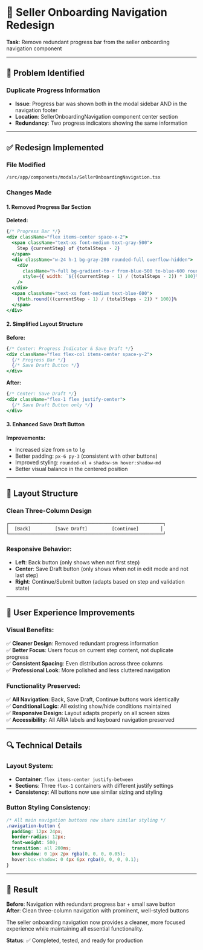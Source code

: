 # 🎨 Seller Onboarding Navigation Redesign

**Task**: Remove redundant progress bar from the seller onboarding navigation component

---

## 🐛 **Problem Identified**

### **Duplicate Progress Information**
- **Issue**: Progress bar was shown both in the modal sidebar AND in the navigation footer
- **Location**: SellerOnboardingNavigation component center section  
- **Redundancy**: Two progress indicators showing the same information

---

## ✅ **Redesign Implemented**

### **File Modified**
`/src/app/components/modals/SellerOnboardingNavigation.tsx`

### **Changes Made**

#### **1. Removed Progress Bar Section**
**Deleted:**
```jsx
{/* Progress Bar */}
<div className="flex items-center space-x-2">
  <span className="text-xs font-medium text-gray-500">
    Step {currentStep} of {totalSteps - 2}
  </span>
  <div className="w-24 h-1 bg-gray-200 rounded-full overflow-hidden">
    <div 
      className="h-full bg-gradient-to-r from-blue-500 to-blue-600 rounded-full transition-all duration-500 ease-out"
      style={{ width: `${((currentStep - 1) / (totalSteps - 2)) * 100}%` }}
    />
  </div>
  <span className="text-xs font-medium text-blue-600">
    {Math.round(((currentStep - 1) / (totalSteps - 2)) * 100)}%
  </span>
</div>
```

#### **2. Simplified Layout Structure**
**Before:**
```jsx
{/* Center: Progress Indicator & Save Draft */}
<div className="flex flex-col items-center space-y-2">
  {/* Progress Bar */}
  {/* Save Draft Button */}
</div>
```

**After:**
```jsx
{/* Center: Save Draft */}
<div className="flex-1 flex justify-center">
  {/* Save Draft Button only */}
</div>
```

#### **3. Enhanced Save Draft Button**
**Improvements:**
- Increased size from `sm` to `lg` 
- Better padding: `px-6 py-3` (consistent with other buttons)
- Improved styling: `rounded-xl` + `shadow-sm hover:shadow-md`
- Better visual balance in the centered position

---

## 🎯 **Layout Structure**

### **Clean Three-Column Design**
```
┌─────────────────────────────────────────────────────────┐
│  [Back]         [Save Draft]         [Continue]        │
└─────────────────────────────────────────────────────────┘
```

### **Responsive Behavior:**
- **Left**: Back button (only shows when not first step)
- **Center**: Save Draft button (only shows when not in edit mode and not last step)
- **Right**: Continue/Submit button (adapts based on step and validation state)

---

## 📱 **User Experience Improvements**

### **Visual Benefits:**
✅ **Cleaner Design**: Removed redundant progress information  
✅ **Better Focus**: Users focus on current step content, not duplicate progress  
✅ **Consistent Spacing**: Even distribution across three columns  
✅ **Professional Look**: More polished and less cluttered navigation  

### **Functionality Preserved:**
✅ **All Navigation**: Back, Save Draft, Continue buttons work identically  
✅ **Conditional Logic**: All existing show/hide conditions maintained  
✅ **Responsive Design**: Layout adapts properly on all screen sizes  
✅ **Accessibility**: All ARIA labels and keyboard navigation preserved  

---

## 🔍 **Technical Details**

### **Layout System:**
- **Container**: `flex items-center justify-between`
- **Sections**: Three `flex-1` containers with different justify settings
- **Consistency**: All buttons now use similar sizing and styling

### **Button Styling Consistency:**
```css
/* All main navigation buttons now share similar styling */
.navigation-button {
  padding: 12px 24px;
  border-radius: 12px;
  font-weight: 500;
  transition: all 200ms;
  box-shadow: 0 1px 2px rgba(0, 0, 0, 0.05);
  hover:box-shadow: 0 4px 6px rgba(0, 0, 0, 0.1);
}
```

---

## 🚀 **Result**

**Before**: Navigation with redundant progress bar + small save button  
**After**: Clean three-column navigation with prominent, well-styled buttons

The seller onboarding navigation now provides a cleaner, more focused experience while maintaining all essential functionality.

**Status**: ✅ Completed, tested, and ready for production
